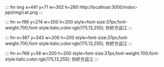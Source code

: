 ::: fm img x=441 y=71 w=302 h=280
http://localhost:3000/mdoc-ppt/img/cat.png
:::

::: fm x=196 y=274 w=200 h=200 style=font-size:37px;font-weight:700;font-style:italic;color:rgb(175,13,255);
你好方运江
:::

::: fm x=387 y=343 w=200 h=200 style=font-size:37px;font-weight:700;font-style:italic;color:rgb(175,13,255);
你好方运江
:::

::: fm x=766 y=58 w=200 h=200 style=font-size:37px;font-weight:700;font-style:italic;color:rgb(175,13,255);
你好方运江
:::
